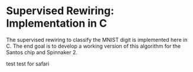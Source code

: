 # Supervised Rewiring: Implementation in C

The supervised rewiring to classify the MNIST digit is implemented here in C.
The end goal is to develop a working version of this algorithm for the Santos chip and Spinnaker 2.

test
test for safari
